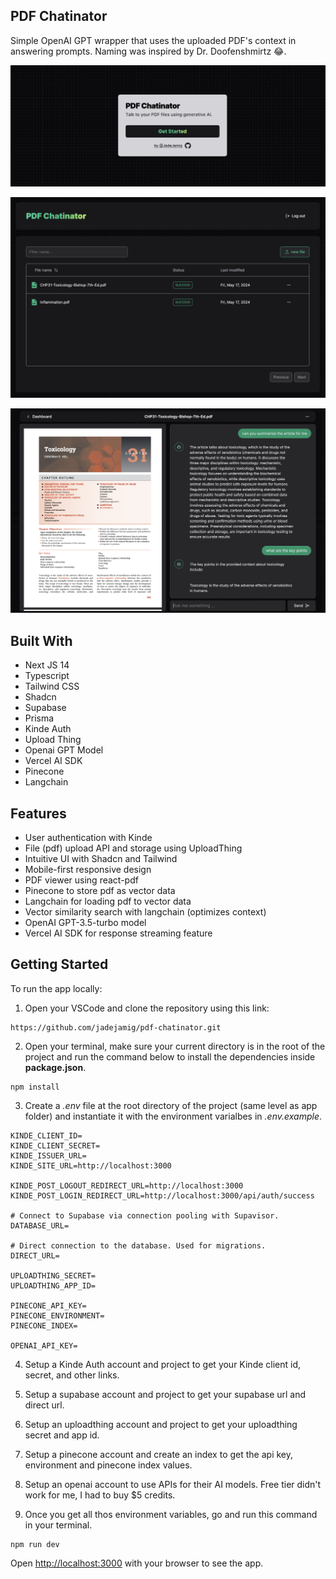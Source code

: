 ## PDF Chatinator
Simple OpenAI GPT wrapper that uses the uploaded PDF's context in answering prompts. Naming was inspired by Dr. Doofenshmirtz 😂.

![pdf-chatinator](/public/pdf-chatinator.png)

![pdf-chatinator-dasjboard](/public/pdf-chatinator-dashboard.png)

![pdf-chatinator-file-view](/public/pdf-chatinator-file-view.png)

## Built With

-   Next JS 14
-   Typescript
-   Tailwind CSS
-   Shadcn
-   Supabase
-   Prisma
-   Kinde Auth
-   Upload Thing
-   Openai GPT Model
-   Vercel AI SDK
-   Pinecone
-   Langchain

## Features

-   User authentication with Kinde
-   File (pdf) upload API and storage using UploadThing
-   Intuitive UI with Shadcn and Tailwind
-   Mobile-first responsive design
-   PDF viewer using react-pdf
-   Pinecone to store pdf as vector data
-   Langchain for loading pdf to vector data
-   Vector similarity search with langchain (optimizes context)
-   OpenAI GPT-3.5-turbo model
-   Vercel AI SDK for response streaming feature


## Getting Started

To run the app locally:

1. Open your VSCode and clone the repository using this link:

```
https://github.com/jadejamig/pdf-chatinator.git
```
2. Open your terminal, make sure your current directory is in the root of the project and run the command below to install the dependencies inside **package.json**.

```
npm install
```

3. Create a *.env* file at the root directory of the project (same level as app folder) and instantiate it with the environment varialbes in *.env.example*.

```
KINDE_CLIENT_ID=
KINDE_CLIENT_SECRET=
KINDE_ISSUER_URL=
KINDE_SITE_URL=http://localhost:3000

KINDE_POST_LOGOUT_REDIRECT_URL=http://localhost:3000
KINDE_POST_LOGIN_REDIRECT_URL=http://localhost:3000/api/auth/success

# Connect to Supabase via connection pooling with Supavisor.
DATABASE_URL=

# Direct connection to the database. Used for migrations.
DIRECT_URL=

UPLOADTHING_SECRET=
UPLOADTHING_APP_ID=

PINECONE_API_KEY=
PINECONE_ENVIRONMENT=
PINECONE_INDEX=

OPENAI_API_KEY=
```

4. Setup a Kinde Auth account and project to get your Kinde client id, secret, and other links.

5. Setup a supabase account and project to get your supabase url and direct url.

6. Setup an uploadthing account and project to get your uploadthing secret and app id.

7. Setup a pinecone account and create an index to get the api key, environment and pinecone index values.

8. Setup an openai account to use APIs for their AI models. Free tier didn't work for me, I had to  buy $5 credits.

9. Once you get all thos environment variables, go and run this command in your terminal.

``` 
npm run dev
```

Open [http://localhost:3000](http://localhost:3000) with your browser to see the app.
